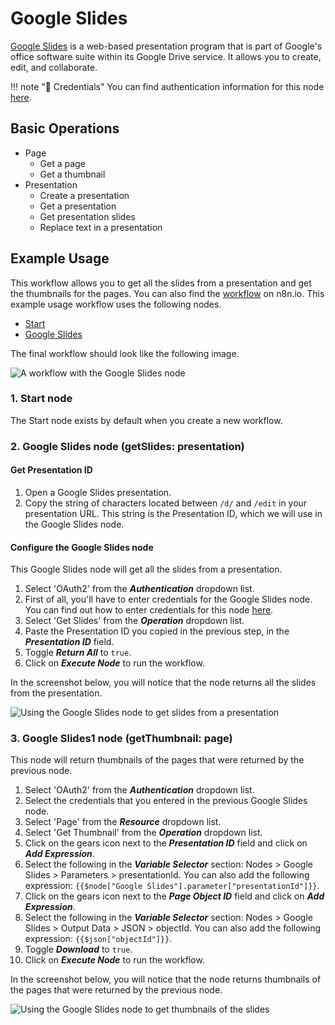 # Google Slides

[Google Slides](https://www.google.com/slides) is a web-based presentation program that is part of Google's office software suite within its Google Drive service. It allows you to create, edit, and collaborate.

!!! note "🔑 Credentials"
    You can find authentication information for this node [here](/integrations/credentials/google/).


## Basic Operations

* Page
    * Get a page
    * Get a thumbnail
* Presentation
    * Create a presentation
    * Get a presentation
    * Get presentation slides
    * Replace text in a presentation

## Example Usage

This workflow allows you to get all the slides from a presentation and get the thumbnails for the pages. You can also find the [workflow](https://n8n.io/workflows/1035) on n8n.io. This example usage workflow uses the following nodes.
- [Start](/integrations/core-nodes/n8n-nodes-base.start/)
- [Google Slides]()

The final workflow should look like the following image.

![A workflow with the Google Slides node](/_images/integrations/nodes/googleslides/workflow.png)

### 1. Start node

The Start node exists by default when you create a new workflow.

### 2. Google Slides node (getSlides: presentation)

#### Get Presentation ID

1. Open a Google Slides presentation.
2. Copy the string of characters located between `/d/` and `/edit` in your presentation URL. This string is the Presentation ID, which we will use in the Google Slides node.

#### Configure the Google Slides node

This Google Slides node will get all the slides from a presentation.

1. Select 'OAuth2' from the ***Authentication*** dropdown list.
2.  First of all, you'll have to enter credentials for the Google Slides node. You can find out how to enter credentials for this node [here](/integrations/credentials/google/).
3. Select 'Get Slides' from the ***Operation*** dropdown list.
4. Paste the Presentation ID you copied in the previous step, in the ***Presentation ID*** field.
5. Toggle ***Return All*** to `true`.
6. Click on ***Execute Node*** to run the workflow.

In the screenshot below, you will notice that the node returns all the slides from the presentation.

![Using the Google Slides node to get slides from a presentation](/_images/integrations/nodes/googleslides/googleslides_node.png)

### 3. Google Slides1 node (getThumbnail: page)

This node will return thumbnails of the pages that were returned by the previous node.

1. Select 'OAuth2' from the ***Authentication*** dropdown list.
2. Select the credentials that you entered in the previous Google Slides node.
3. Select 'Page' from the ***Resource*** dropdown list.
4. Select 'Get Thumbnail' from the ***Operation*** dropdown list.
5. Click on the gears icon next to the ***Presentation ID*** field and click on ***Add Expression***.
6. Select the following in the ***Variable Selector*** section: Nodes > Google Slides > Parameters > presentationId. You can also add the following expression: `{{$node["Google Slides"].parameter["presentationId"]}}`.
7. Click on the gears icon next to the ***Page Object ID*** field and click on ***Add Expression***.
8. Select the following in the ***Variable Selector*** section: Nodes > Google Slides > Output Data > JSON > objectId. You can also add the following expression: `{{$json["objectId"]}}`.
9. Toggle ***Download*** to `true`.
10. Click on ***Execute Node*** to run the workflow.

In the screenshot below, you will notice that the node returns thumbnails of the pages that were returned by the previous node.

![Using the Google Slides node to get thumbnails of the slides](/_images/integrations/nodes/googleslides/googleslides1_node.png)
